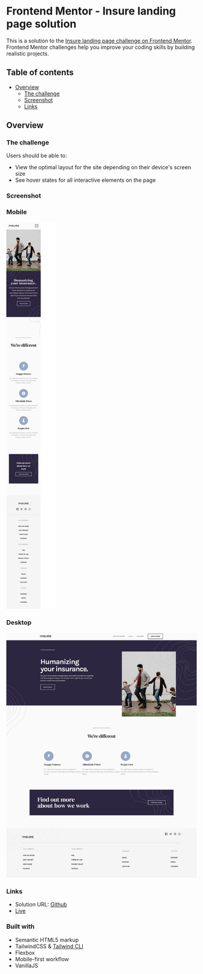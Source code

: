 # Frontend Mentor - Insure landing page solution

This is a solution to the [Insure landing page challenge on Frontend Mentor](https://www.frontendmentor.io/challenges/insure-landing-page-uTU68JV8). Frontend Mentor challenges help you improve your coding skills by building realistic projects. 

## Table of contents

- [Overview](#overview)
  - [The challenge](#the-challenge)
  - [Screenshot](#screenshot)
  - [Links](#links)

## Overview

### The challenge

Users should be able to:

- View the optimal layout for the site depending on their device's screen size
- See hover states for all interactive elements on the page

### Screenshot

### Mobile
![Responsive](./responsive.png)
### Desktop
![Desktop](./desktop.png)


### Links

- Solution URL: [Github](https://github.com/GokhanCerk/insure-landing-page)
- [Live](https://your-live-site-url.com)


### Built with

- Semantic HTML5 markup
- TailwindCSS & [Tailwind CLI](https://tailwindcss.com/docs/installation)
- Flexbox
- Mobile-first workflow
- VanillaJS


